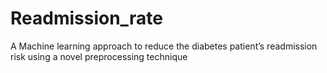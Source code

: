 # Readmission_rate
A Machine learning approach to reduce the diabetes  patient’s readmission risk using a novel preprocessing  technique 
